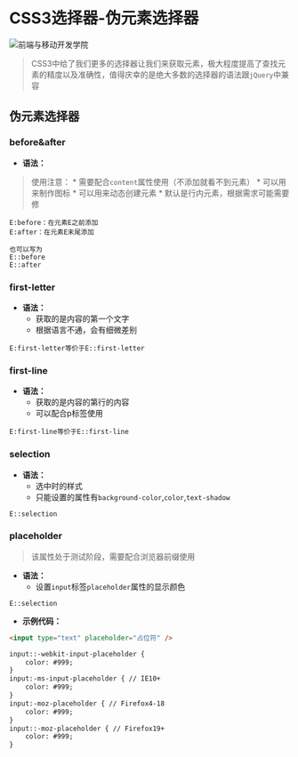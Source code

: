 # CSS3选择器-伪元素选择器



![前端与移动开发学院][1]
>CSS3中给了我们更多的选择器让我们来获取元素，极大程度提高了查找元素的精度以及准确性，值得庆幸的是绝大多数的选择器的语法跟`jQuery`中兼容



## 伪元素选择器


### before&after

* **语法：**
>使用注意：
    * 需要配合`content`属性使用（不添加就看不到元素）
    * 可以用来制作图标
    * 可以用来动态创建元素
    * 默认是行内元素，根据需求可能需要修


```
E:before：在元素E之前添加
E:after：在元素E末尾添加

也可以写为
E::before
E::after
```

### first-letter

* **语法：**
    * 获取的是内容的第一个文字
    * 根据语言不通，会有细微差别

```
E:first-letter等价于E::first-letter
```

### first-line
* **语法：**
    * 获取的是内容的第行的内容
    * 可以配合p标签使用


```
E:first-line等价于E::first-line
```

### selection

* **语法：**
    *  选中时的样式
    *  只能设置的属性有`background-color`,`color`,`text-shadow`


```
E::selection
```

### placeholder
>该属性处于测试阶段，需要配合浏览器前缀使用


* **语法：**
    *  设置`input`标签`placeholder`属性的显示颜色


```
E::selection
```

* **示例代码：**


```html
<input type="text" placeholder="占位符" />

input::-webkit-input-placeholder {
	color: #999;
}
input:-ms-input-placeholder { // IE10+
	color: #999;
}
input:-moz-placeholder { // Firefox4-18
	color: #999;
}
input::-moz-placeholder { // Firefox19+
	color: #999;
}
```


  [1]: http://static.zybuluo.com/antumuFish/xfnngpb23mze67n7y3y9ir3l/desk.jpg
  [2]: http://static.zybuluo.com/antumuFish/of3jzqerv26md9krg0lkbfin/image_1ams20bhg135qvns17nvbk1r9c9.png

